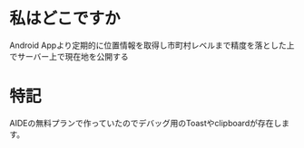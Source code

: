 # 私はどこですか
Android Appより定期的に位置情報を取得し市町村レベルまで精度を落とした上でサーバー上で現在地を公開する

# 特記
AIDEの無料プランで作っていたのでデバッグ用のToastやclipboardが存在します。
